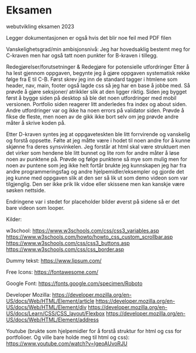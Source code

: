 # Eksamen
webutvikling eksamen 2023

Legger dokumentasjonen er også hvis det blir noe feil med PDF filen

Vanskelighetsgrad/min ambisjonsnivå:
Jeg har hovedsaklig bestemt meg for C-kraven men har også tatt noen punkter for B-kraven i tillegg. 

Redegjørelser/forutsetninger &  Redegjøre for potensielle utfordringer
Etter å ha lest gjennom oppgaven, begynte jeg å gjøre oppgaven systematisk rekke følge fra E til C-B. Først skrev jeg inn de standard tagger i htmlene som header, nav, main, footer også lagde css så jeg har en base å jobbe med. Så prøvde å gjøre seksjoner/ atrikkler slik at den ligger riktig. Siden jeg bygget først å bygge siden på desktop så ble det noen utfordringer med mobil versionen. Portfolio siden reagerer litt anderledes fra index og about siden. 
Andre utfordringer var og ikke ha noen errors på validator siden. Prøvde å fikse de fleste, men noen av de gikk ikke bort selv om jeg prøvde andre måter å skrive koden på.

Etter D-kraven syntes jeg at oppgaveteskten ble litt forrvirende og vanskelig og forstå oppsette. Følte at jeg måtte være i hodet til noen andre for å kunne skjønne fra deres synsvinkelen. Jeg forstår at html skal være struktuert men det virker som hendene ble litt bunnet og lite rom for andre måter å løse noen av punktene på. Prøvde og følge punktene så mye som mulig men for noen av puntene som jeg ikke helt fortår brukte jeg kunnskapen jeg har fra andre programmeringsfag og andre hjelpemidler/eksempler og gjorde det jeg kunne med oppgaven slik at den ser så lik ut som demo videon som var tilgjenglig. Den ser ikke prik lik vidoe eller skissene men kan kanskje være søsken nettside. 

Endringene var i stedet for placeholder bilder øverst på sidene så er det bare videon som looper.

Kilder:

w3school:
https://www.w3schools.com/css/css3_variables.asp 
https://www.w3schools.com/howto/howto_css_custom_scrollbar.asp 
https://www.w3schools.com/css/css3_buttons.asp 
https://www.w3schools.com/css/css_border.asp 

Dummy tekst:
https://www.lipsum.com/ 

Free Icons:
https://fontawesome.com/ 

Google Font:
https://fonts.google.com/specimen/Roboto 

Developer Mozilla:
https://developer.mozilla.org/en-US/docs/Web/HTML/Element/article 
https://developer.mozilla.org/en-US/docs/Web/HTML/Element/div 
https://developer.mozilla.org/en-US/docs/Learn/CSS/CSS_layout/Flexbox
https://developer.mozilla.org/en-US/docs/Web/HTML/Element/address 

Youtube (brukte som hjelpemidler for å forstå struktur for html og css for portfolioer. Og ville bare holde meg til html og css):
https://www.youtube.com/watch?v=lgeoAUvoRJU 
